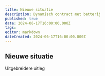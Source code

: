 ```yaml
---
title: Nieuwe situatie
description: Dynamisch contract met batterij
published: true
date: 2024-06-17T16:00:00.000Z
tags: 
editor: markdown
dateCreated: 2024-06-17T16:00:00.000Z
---
```


## Nieuwe situatie

Uitgebreidere uitleg
